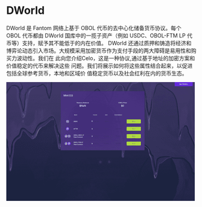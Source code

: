 # DWorld

DWorld 是 Fantom 网络上基于 OBOL 代币的去中心化储备货币协议。每个 OBOL 代币都由 DWorld 国库中的一揽子资产（例如 USDC、OBOL-FTM LP 代币等）支持，赋予其不能低于的内在价值。 DWorld 还通过质押和铸造将经济和博弈论动态引入市场。大规模采用加密货币作为支付手段的两大障碍是易用性和购买力波动性。我们在 此向您介绍Celo，这是一种协议,通过基于地址的加密方案和价值稳定的代币来解决这些 问题。我们将展示如何将这些属性结合起来，以促进包括全球参考货币，本地和区域价 值稳定货币以及社会红利在内的货币生态。

![dworld-dapp-defi-fantom-image1-500x315_2bb77f5cb5a99f08f6bbddfc7d0d6bac](dworld-dapp-defi-fantom-image1-500x315_2bb77f5cb5a99f08f6bbddfc7d0d6bac.png)
